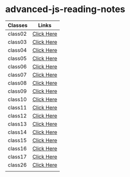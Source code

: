 # advanced-js-reading-notes

<!-- |[class02](https://walidalrefai.github.io/advanced-js-reading-notes/01-prep-and-tdd.md)|[class03](https://walidalrefai.github.io/advanced-js-reading-notes/REDME_Class03.md)|[class04](https://walidalrefai.github.io/advanced-js-reading-notes/README_Class04.md)|[class05](https://walidalrefai.github.io/advanced-js-reading-notes/Linked_List.md)|[class06](https://walidalrefai.github.io/advanced-js-reading-notes/Authentication.md)|[class07](https://walidalrefai.github.io/advanced-js-reading-notes/Linked_List.md)|[class08](https://walidalrefai.github.io/advanced-js-reading-notes/ACL.md)|[class09](https://walidalrefai.github.io/advanced-js-reading-notes/Authentication.auth.md)|[class09](https://walidalrefai.github.io/advanced-js-reading-notes/ACL.md)|[class10](https://walidalrefai.github.io/advanced-js-reading-notes/stacksAndQueues.md)|[class11](https://walidalrefai.github.io/advanced-js-reading-notes/ACL.md)|[class12](https://walidalrefai.github.io/advanced-js-reading-notes/EventDriven.md)|[class13](https://walidalrefai.github.io/advanced-js-reading-notes/%20Socket.io.md)|[class14](https://walidalrefai.github.io/advanced-js-reading-notes/Trees.md)|[class15](https://walidalrefai.github.io/advanced-js-reading-notes/AWS:Cloud-Server.md)|[class16](https://walidalrefai.github.io/advanced-js-reading-notes/AWS:S3-and-Lambd.md)|[class17](https://walidalrefai.github.io/advanced-js-reading-notes/DynamoAndLambda.md)|[class26](https://walidalrefai.github.io/advanced-js-reading-notes/ComponentBasedUI.md)| -->

| Classes     | Links |
| ----------- | ----------- |
| class02     |[Click Here](https://github.com/WalidAlrefai/advanced-js-reading-notes/blob/main/01-prep-and-tdd.md)|
| class03     |[Click Here](https://github.com/WalidAlrefai/advanced-js-reading-notes/blob/main/REDME_Class03.md)|
| class04     |[Click Here](https://github.com/WalidAlrefai/advanced-js-reading-notes/blob/main/README_Class04.md)|
| class05     |[Click Here](https://github.com/WalidAlrefai/advanced-js-reading-notes/blob/main/Linked_List.md)|
| class06     |[Click Here](https://github.com/WalidAlrefai/advanced-js-reading-notes/blob/main/Authentication.md)|
| class07     |[Click Here](https://github.com/WalidAlrefai/advanced-js-reading-notes/blob/main/Bearer-Authorization.md) |
| class08     |[Click Here](https://github.com/WalidAlrefai/advanced-js-reading-notes/blob/main/ACL.md)|
| class09     |[Click Here](https://github.com/WalidAlrefai/advanced-js-reading-notes/blob/main/Authentication.auth.md)|
| class10     |[Click Here](https://github.com/WalidAlrefai/advanced-js-reading-notes/blob/main/%20Socket.io.md)|
| class11     |[Click Here](https://github.com/WalidAlrefai/advanced-js-reading-notes/blob/main/stacksAndQueues.md)|
| class12     |[Click Here](https://github.com/WalidAlrefai/advanced-js-reading-notes/blob/main/EventDriven.md)|
| class13     |[Click Here](https://github.com/WalidAlrefai/advanced-js-reading-notes/blob/main/Message-Queues.md)|
| class14     |[Click Here](https://github.com/WalidAlrefai/advanced-js-reading-notes/blob/main/Trees.md)|
| class15     |[Click Here](https://github.com/WalidAlrefai/advanced-js-reading-notes/blob/main/AWS:Cloud-Server.md)
| class16     |[Click Here](https://github.com/WalidAlrefai/advanced-js-reading-notes/blob/main/AWS:S3-and-Lambd.md)|
| class17     |[Click Here](https://github.com/WalidAlrefai/advanced-js-reading-notes/blob/main/DynamoAndLambda.md)|
| class26     |[Click Here](https://walidalrefai.github.io/advanced-js-reading-notes/ComponentBasedUI.md)|
|             | |
